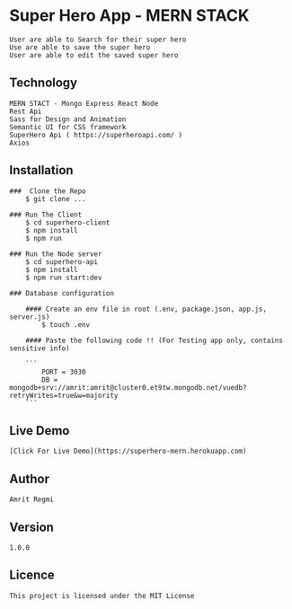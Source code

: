 # Super Hero App - MERN STACK

    User are able to Search for their super hero 
    Use are able to save the super hero 
    User are able to edit the saved super hero

## Technology

    MERN STACT - Mongo Express React Node
    Rest Api 
    Sass for Design and Animation
    Semantic UI for CSS framework
    SuperHero Api ( https://superheroapi.com/ )
    Axios


## Installation

    ###  Clone the Repo 
        $ git clone ...

    ### Run The Client 
        $ cd superhero-client
        $ npm install 
        $ npm run 

    ### Run the Node server
        $ cd superhero-api
        $ npm install
        $ npm run start:dev

    ### Database configuration 

        #### Create an env file in root (.env, package.json, app.js, server.js)
            $ touch .env 
        
        #### Paste the following code !! (For Testing app only, contains sensitive info)

        ```
            PORT = 3030
            DB = mongodb+srv://amrit:amrit@cluster0.et9tw.mongodb.net/vuedb?retryWrites=true&w=majority
        ```

## Live Demo 

    [Click For Live Demo](https://superhero-mern.herokuapp.com)
     
## Author 
    Amrit Regmi 

## Version 
    1.0.0

## Licence 
    This project is licensed under the MIT License
